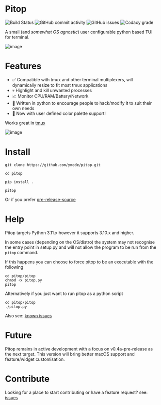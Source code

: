# Pitop
![Build Status](https://github.com/ymode/pitop/actions/workflows/python-app.yml/badge.svg) ![GitHub commit activity](https://img.shields.io/github/commit-activity/w/ymode/pitop) ![GitHub issues](https://img.shields.io/github/issues/ymode/pitop) ![Codacy grade](https://img.shields.io/codacy/grade/bb24b7cc66374668848cc02d4a3a5396)

A small (and _somewhat OS agnostic_) user configurable python based TUI for terminal.

![image](https://github.com/ymode/pitop/assets/5312047/75b5e0b2-8e92-4a6b-afa8-c9d8c322f1dd)




# Features
+  ✅ Compatible with tmux and other terminal multiplexers, will dynamically resize to fit most tmux applications
+  💀 Highlight and kill unwanted processes
+  📈 Monitor CPU/RAM/Battery/Network
+  🐍 Written in python to encourage people to hack/modify it to suit their own needs
+  🎨 Now with user defined color palette support! 
  
Works great in [tmux](https://github.com/tmux/tmux)

![image](https://github.com/ymode/pitop/assets/5312047/ce2b7d40-18cf-4d88-ae89-adbaa094ccff)




# Install

```
git clone https://github.com/ymode/pitop.git

cd pitop

pip install . 

pitop

```
Or if you prefer [pre-release-source](https://github.com/ymode/pitop/releases/tag/v0.1.1-alpha)
# Help

Pitop targets Python 3.11.x however it supports 3.10.x and higher.

In some cases (depending on the OS/distro) the system may not recognise the entry point in setup.py and will not allow the program to be run from the  ``` pitop ``` command.

If this happens you can choose to force pitop to be an executable with the following 

```
cd pitop/pitop
chmod +x pitop.py
pitop

```

Alternatively if you just want to run pitop as a python script

```
cd pitop/pitop
./pitop.py

```
Also see: [known issues](https://github.com/ymode/pitop/issues)

# Future
Pitop remains in active development with a focus on v0.4a-pre-release as the next target. This version will bring better macOS support and feature/widget customisation.

# Contribute
Looking for a place to start contributing or have a feature request? see: [issues](https://github.com/ymode/pitop/issues) 





